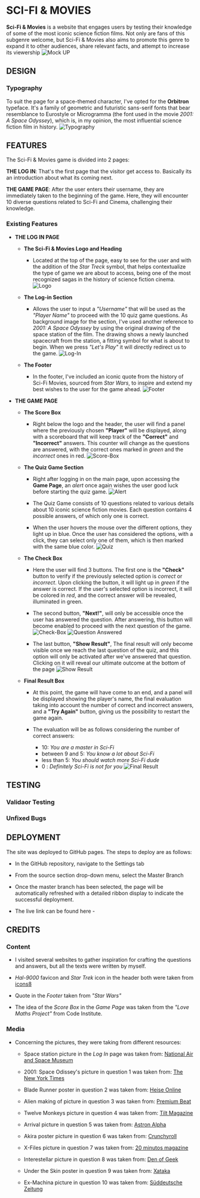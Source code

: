 # SCI-FI & MOVIES
**Sci-Fi & Movies** is a website that engages users by testing their knowledge of some of the most iconic science fiction films. Not only are fans of this subgenre welcome, but Sci-Fi & Movies also aims to promote this genre to expand it to other audiences, share relevant facts, and attempt to increase its viewership
![Mock UP](/media/different.devices.png)

## DESIGN

### Typography
To suit the page for a space-themed character, I've opted for the **Orbitron** typeface. It's a family of geometric and futuristic sans-serif fonts that bear resemblance to Eurostyle or Microgramma (the font used in the movie _2001: A Space Odyssey_), which is, in my opinion, the most influential science fiction film in history.
![Typography](/media/sci.fi.typo.png)

## FEATURES
The Sci-Fi & Movies game is divided into 2 pages:

**THE LOG IN**: That's the first page that the visitor get access to. Basically its an introduction about what its coming next.

**THE GAME PAGE**: After the user enters their username, they are immediately taken to the beginning of the game. Here, they will encounter 10 diverse questions related to Sci-Fi and Cinema, challenging their knowledge.

### Existing Features
- __THE LOG IN PAGE__

    - __The Sci-Fi & Movies Logo and Heading__
        - Located at the top of the page, easy to see for the user and with the addition of the _Star Treck_ symbol, that helps contextualize the type of game we are about to access, being one of the most recognized sagas in the history of science fiction cinema.
        ![Logo](/media/heading.logo.png)

    - __The Log-in Section__
        - Allows the user to input a _"Username"_ that will be used as the _"Player Name"_ to proceed with the 10 quiz game questions. As background image for the section, I've used another reference to _2001: A Space Odyssey_ by using the original drawing of the space station of the film. The drawing shows a newly launched spacecraft from the station, a fitting symbol for what is about to begin. When we press _"Let's Play"_ it will directly redirect us to the game.
        ![Log-In](/media/login.section.png)

    - __The Footer__
        - In the footer, I've included an iconic quote from the history of Sci-Fi Movies, sourced from _Star Wars_, to inspire and extend my best wishes to the user for the game ahead.
        ![Footer](/media/footer.png)

- __THE GAME PAGE__

    - __The Score Box__
        - Right below the logo and the header, the user will find a panel where the previously chosen __"Player"__ will be displayed, along with a scoreboard that will keep track of the __"Correct"__ and __"Incorrect"__ answers. This counter will change as the questions are answered, with the correct ones marked in _green_ and the _incorrect_ ones in red.
        ![Score-Box](/media/score.box.png)
    
    - __The Quiz Game Section__
        - Right after logging in on the main page, upon accessing the __Game Page__, an _alert_ once again wishes the user good luck before starting the quiz game.
        ![Alert](/media/alarm.png)

        - The Quiz Game consists of 10 questions related to various details about 10 iconic science fiction movies. Each question contains 4 possible answers, of which only one is correct.
        
        - When the user hovers the mouse over the different options, they light up in blue. Once the user has considered the options, with a click, they can select only one of them, which is then marked with the same blue color.
        ![Quiz](/media/quiz.png)

    - __The Check Box__
        - Here the user will find 3 buttons. The first one is the __"Check"__ button to verify if the previously selected option is _correct_ or _incorrect_. Upon clicking the button, it will light up in _green_ if the answer is correct. If the user's selected option is incorrect, it will be colored in _red_, and the correct answer will be revealed, illuminated in green.

        - The second button, __"Next!"__, will only be accessible once the user has answered the question. After answering, this button will become enabled to proceed with the next question of the game.
        ![Check-Box](/media/check.box.png)
        ![Question Answered](/media/question.answered.png)
        
        - The last button, __"Show Result"__, The final result will only become visible once we reach the last question of the quiz, and this option will only be activated after we've answered that question. Clicking on it will reveal our ultimate outcome at the bottom of the page
        ![Show Result](/media/show.result.png)
    
    - __Final Result Box__
        - At this point, the game will have come to an end, and a panel will be displayed showing the player's name, the final evaluation taking into account the number of correct and incorrect answers, and a __"Try Again"__ button, giving us the possibility to restart the game again.

        - The evaluation will be as follows considering the number of correct answers:

            - 10: _You are a master in Sci-Fi_
            - between 9 and 5: _You know a lot about Sci-Fi_
            - less than 5: _You should watch more Sci-Fi dude_
            - 0 : _Definitely Sci-Fi is not for you_
        ![Final Result](/media/result.box.png)

## TESTING

### Validaor Testing

### Unfixed Bugs

## DEPLOYMENT

The site was deployed to GitHub pages. The steps to deploy are as follows: 

  - In the GitHub repository, navigate to the Settings tab 
  - From the source section drop-down menu, select the Master Branch
  - Once the master branch has been selected, the page will be automatically refreshed with a detailed ribbon display to indicate the successful deployment. 

  - The live link can be found here - 

## CREDITS

### Content
  - I visited several websites to gather inspiration for crafting the questions and answers, but all the texts were written by myself.
  
  - _Hal-9000_ favicon and _Star Trek_ icon in the header both were taken from [icons8](https://icons8.de/)

  - Quote in the _Footer_ taken from _"Star Wars"_

  - The idea of the _Score Box_ in the _Game Page_ was taken from the _"Love Maths Project"_ from Code Institute.

### Media
  - Concerning the pictures, they were taking from different resources:

    - Space station picture in the _Log In_ page was taken from: [National Air and Space Museum](https://airandspace.si.edu/multimedia-gallery/2001-space-stationjpg ) 

    - 2001: Space Odissey's picture in question 1 was taken from: [The New York Times](https://www.nytimes.com/2020/01/23/arts/design/kubrick-2001-museum-moving-image.html)

    - Blade Runner poster in question 2 was taken from: [Heise Online](https://www.heise.de/news/Blade-Runner-Das-Kult-Desaster-3848048.html)

    - Alien making of picture in question 3 was taken from: [Premium Beat](https://www.premiumbeat.com/blog/filmmaking-lessons-making-of-alien/)

    - Twelve Monkeys picture in question 4 was taken from: [Tilt Magazine](https://tilt.goombastomp.com/film/terry-gilliams-12-monkeys-is-more-relevant-than-ever/)

    - Arrival picture in question 5 was taken from: [Astron Alpha](https://www.astronalpha.de/filme/arrival/)

    - Akira poster picture in question 6 was taken from: [Crunchyroll](https://www.crunchyroll.com/de/series/GRQWJWPGR/akira)

    - X-Files picture in question 7 was taken from: [20 minutos magazine](https://www.20minutos.es/cinemania/series/expediente-x-guia-mejores-episodios-mulder-scully-155299/)

    - Interestellar picture in question 8 was taken from: [Den of Geek](https://www.denofgeek.com/movies/christopher-nolans-interstellar-a-secular-end-times-myth/)

    - Under the Skin poster in question 9 was taken from: [Xataka](https://www.xataka.com/cine-y-tv/under-the-skin-impresionante-experiencia-sensorial-ciencia-ficcion-terror-que-llega-a-nuestras-pantallas-siete-anos-tarde)

    - Ex-Machina picture in question 10 was taken from: [Süddeutsche Zeitung](https://www.sueddeutsche.de/kultur/kino-traumfrau-gebaut-1.2445461)
